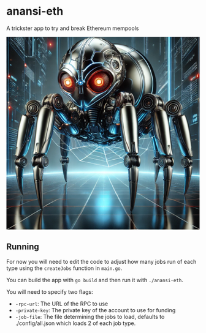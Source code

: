 # anansi-eth
A trickster app to try and break Ethereum mempools

![image](./anansi-bot.webp)

## Running
For now you will need to edit the code to adjust how many jobs run of each type using the `createJobs` function in `main.go`.

You can build the app with `go build` and then run it with `./anansi-eth`.

You will need to specify two flags:
- `-rpc-url`: The URL of the RPC to use
- `-private-key`: The private key of the account to use for funding
- `-job-file`: The file determining the jobs to load, defaults to ./config/all.json which loads 2 of each job type.